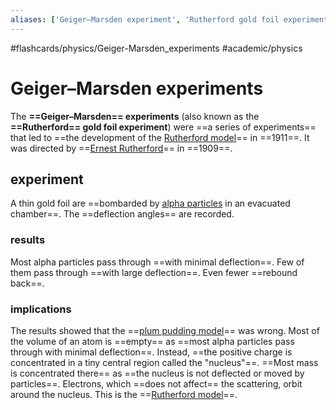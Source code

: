 ```yaml
---
aliases: ['Geiger–Marsden experiment', 'Rutherford gold foil experiment', 'Rutherford gold foil experiments', 'gold foil experiment', 'gold foil experiments',]
---
```


#flashcards/physics/Geiger-Marsden_experiments #academic/physics

# Geiger–Marsden experiments

The __==Geiger–Marsden== experiments__ (also known as the __==Rutherford== gold foil experiment__) were ==a series of experiments== that led to ==the development of the [Rutherford model](Rutherford%20model.md)== in ==1911==. It was directed by ==[Ernest Rutherford](Ernest%20Rutherford.md)== in ==1909==. <!--SR:!2022-12-28,13,270!2023-01-01,17,290!2022-12-19,4,270!2022-12-25,9,250!2022-12-19,4,270!2022-12-25,9,250!2022-12-19,4,270-->

## experiment

A thin gold foil are ==bombarded by [alpha particles](alpha%20particle.md) in an evacuated chamber==. The ==deflection angles== are recorded. <!--SR:!2022-12-24,10,250!2022-12-23,9,250-->

### results

Most alpha particles pass through ==with minimal deflection==. Few of them pass through ==with large deflection==. Even fewer ==rebound back==. <!--SR:!2022-12-30,15,290!2022-12-27,13,270!2022-12-26,12,270-->

### implications

The results showed that the ==[plum pudding model](plum%20pudding%20model.md)== was wrong. Most of the volume of an atom is ==empty== as ==most alpha particles pass through with minimal deflection==. Instead, ==the positive charge is concentrated in a tiny central region called the "nucleus"==. ==Most mass is concentrated there== as ==the nucleus is not deflected or moved by particles==. Electrons, which ==does not affect== the scattering, orbit around the nucleus. This is the ==[Rutherford model](Rutherford%20model.md)==. <!--SR:!2022-12-25,11,270!2022-12-31,16,290!2022-12-28,13,270!2022-12-22,6,230!2022-12-24,10,250!2022-12-22,8,250!2022-12-30,15,290!2022-12-29,14,290-->
